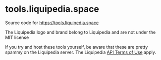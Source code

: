 # tools.liquipedia.space
Source code for https://tools.liquipedia.space

The Liquipedia logo and brand belong to Liquipedia and are not under the MIT license

If you try and host these tools yourself, be aware that these are pretty spammy on the Liquipedia server. The Liquipedia [API Terms of Use](https://liquipedia.net/api-terms-of-use) apply.
